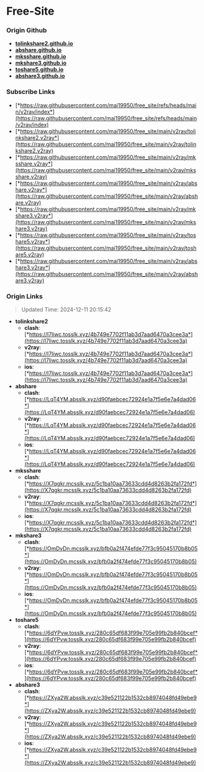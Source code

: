 # Free-Site

### Origin Github

- [**tolinkshare2.github.io**](https://github.com/tolinkshare2/tolinkshare2.github.io)
- [**abshare.github.io**](https://github.com/abshare/abshare.github.io)
- [**mksshare.github.io**](https://github.com/mksshare/mksshare.github.io)
- [**mkshare3.github.io**](https://github.com/mkshare3/mkshare3.github.io)
- [**toshare5.github.io**](https://github.com/toshare5/toshare5.github.io)
- [**abshare3.github.io**](https://github.com/abshare3/abshare3.github.io)

### Subscribe Links

- [*https://raw.githubusercontent.com/mai19950/free_site/refs/heads/main/v2ray/index*](https://raw.githubusercontent.com/mai19950/free_site/refs/heads/main/v2ray/index)
- [*https://raw.githubusercontent.com/mai19950/free_site/main/v2ray/tolinkshare2.v2ray*](https://raw.githubusercontent.com/mai19950/free_site/main/v2ray/tolinkshare2.v2ray)
- [*https://raw.githubusercontent.com/mai19950/free_site/main/v2ray/mksshare.v2ray*](https://raw.githubusercontent.com/mai19950/free_site/main/v2ray/mksshare.v2ray)
- [*https://raw.githubusercontent.com/mai19950/free_site/main/v2ray/abshare.v2ray*](https://raw.githubusercontent.com/mai19950/free_site/main/v2ray/abshare.v2ray)
- [*https://raw.githubusercontent.com/mai19950/free_site/main/v2ray/mkshare3.v2ray*](https://raw.githubusercontent.com/mai19950/free_site/main/v2ray/mkshare3.v2ray)
- [*https://raw.githubusercontent.com/mai19950/free_site/main/v2ray/toshare5.v2ray*](https://raw.githubusercontent.com/mai19950/free_site/main/v2ray/toshare5.v2ray)
- [*https://raw.githubusercontent.com/mai19950/free_site/main/v2ray/abshare3.v2ray*](https://raw.githubusercontent.com/mai19950/free_site/main/v2ray/abshare3.v2ray)

### Origin Links

> Updated Time: 2024-12-11 20:15:42

- **tolinkshare2**
  - **clash**: [*https://I7liwc.tosslk.xyz/4b749e7702f11ab3d7aad6470a3cee3a*](https://I7liwc.tosslk.xyz/4b749e7702f11ab3d7aad6470a3cee3a)
  - **v2ray**: [*https://I7liwc.tosslk.xyz/4b749e7702f11ab3d7aad6470a3cee3a*](https://I7liwc.tosslk.xyz/4b749e7702f11ab3d7aad6470a3cee3a)
  - **ios**: [*https://I7liwc.tosslk.xyz/4b749e7702f11ab3d7aad6470a3cee3a*](https://I7liwc.tosslk.xyz/4b749e7702f11ab3d7aad6470a3cee3a)
- **abshare**
  - **clash**: [*https://LqT4YM.absslk.xyz/d90faebcec72924e1a7f5e6e7a4dad06*](https://LqT4YM.absslk.xyz/d90faebcec72924e1a7f5e6e7a4dad06)
  - **v2ray**: [*https://LqT4YM.absslk.xyz/d90faebcec72924e1a7f5e6e7a4dad06*](https://LqT4YM.absslk.xyz/d90faebcec72924e1a7f5e6e7a4dad06)
  - **ios**: [*https://LqT4YM.absslk.xyz/d90faebcec72924e1a7f5e6e7a4dad06*](https://LqT4YM.absslk.xyz/d90faebcec72924e1a7f5e6e7a4dad06)
- **mksshare**
  - **clash**: [*https://X7qgkr.mcsslk.xyz/5c1ba10aa73633cdd4d8263b2fa172fd*](https://X7qgkr.mcsslk.xyz/5c1ba10aa73633cdd4d8263b2fa172fd)
  - **v2ray**: [*https://X7qgkr.mcsslk.xyz/5c1ba10aa73633cdd4d8263b2fa172fd*](https://X7qgkr.mcsslk.xyz/5c1ba10aa73633cdd4d8263b2fa172fd)
  - **ios**: [*https://X7qgkr.mcsslk.xyz/5c1ba10aa73633cdd4d8263b2fa172fd*](https://X7qgkr.mcsslk.xyz/5c1ba10aa73633cdd4d8263b2fa172fd)
- **mkshare3**
  - **clash**: [*https://OmDvDn.mcsslk.xyz/bfb0a2f474efde77f3c95045170b8b05*](https://OmDvDn.mcsslk.xyz/bfb0a2f474efde77f3c95045170b8b05)
  - **v2ray**: [*https://OmDvDn.mcsslk.xyz/bfb0a2f474efde77f3c95045170b8b05*](https://OmDvDn.mcsslk.xyz/bfb0a2f474efde77f3c95045170b8b05)
  - **ios**: [*https://OmDvDn.mcsslk.xyz/bfb0a2f474efde77f3c95045170b8b05*](https://OmDvDn.mcsslk.xyz/bfb0a2f474efde77f3c95045170b8b05)
- **toshare5**
  - **clash**: [*https://6dYPvw.tosslk.xyz/280c65df683f99e705e99fb2b840bcef*](https://6dYPvw.tosslk.xyz/280c65df683f99e705e99fb2b840bcef)
  - **v2ray**: [*https://6dYPvw.tosslk.xyz/280c65df683f99e705e99fb2b840bcef*](https://6dYPvw.tosslk.xyz/280c65df683f99e705e99fb2b840bcef)
  - **ios**: [*https://6dYPvw.tosslk.xyz/280c65df683f99e705e99fb2b840bcef*](https://6dYPvw.tosslk.xyz/280c65df683f99e705e99fb2b840bcef)
- **abshare3**
  - **clash**: [*https://ZXya2W.absslk.xyz/c39e521122b1532cb8974048fd49ebe9*](https://ZXya2W.absslk.xyz/c39e521122b1532cb8974048fd49ebe9)
  - **v2ray**: [*https://ZXya2W.absslk.xyz/c39e521122b1532cb8974048fd49ebe9*](https://ZXya2W.absslk.xyz/c39e521122b1532cb8974048fd49ebe9)
  - **ios**: [*https://ZXya2W.absslk.xyz/c39e521122b1532cb8974048fd49ebe9*](https://ZXya2W.absslk.xyz/c39e521122b1532cb8974048fd49ebe9)
